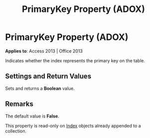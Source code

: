 ﻿---
title: PrimaryKey Property (ADOX)
TOCTitle: PrimaryKey Property (ADOX)
ms:assetid: 28ce19bd-91a0-ba41-ac7f-3f90b2bc7a31
ms:mtpsurl: https://msdn.microsoft.com/en-us/library/JJ249046(v=office.15)
ms:contentKeyID: 48543868
ms.date: 09/18/2015
mtps_version: v=office.15
---

# PrimaryKey Property (ADOX)


**Applies to**: Access 2013 | Office 2013

Indicates whether the index represents the primary key on the table.

## Settings and Return Values

Sets and returns a **Boolean** value.

## Remarks

The default value is **False**.

This property is read-only on [Index](index-object-adox.md) objects already appended to a collection.

